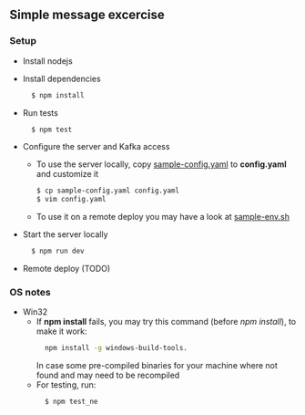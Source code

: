 ## Simple message excercise

### Setup

- Install nodejs
- Install dependencies

  ```bash
    $ npm install
  ```

- Run tests

  ```bash
    $ npm test
  ```

- Configure the server and Kafka access
    - To use the server locally, copy [sample-config.yaml](sample-config.yaml) to **config.yaml** and customize it

      ```bash
      $ cp sample-config.yaml config.yaml
      $ vim config.yaml
      ```
    - To use it on a remote deploy you may have a look at [sample-env.sh](config-env.sh)


- Start the server locally

  ```bash
    $ npm run dev
  ```

- Remote deploy (TODO)


### OS notes
- Win32
  - If **npm install** fails, you may try this command (before *npm install*), to make it work:
    ```bash
      npm install -g windows-build-tools.
    ```
    In case some pre-compiled binaries for your machine where not found and may need to be recompiled
  - For testing, run:
    ```bash
      $ npm test_ne
    ```
  
